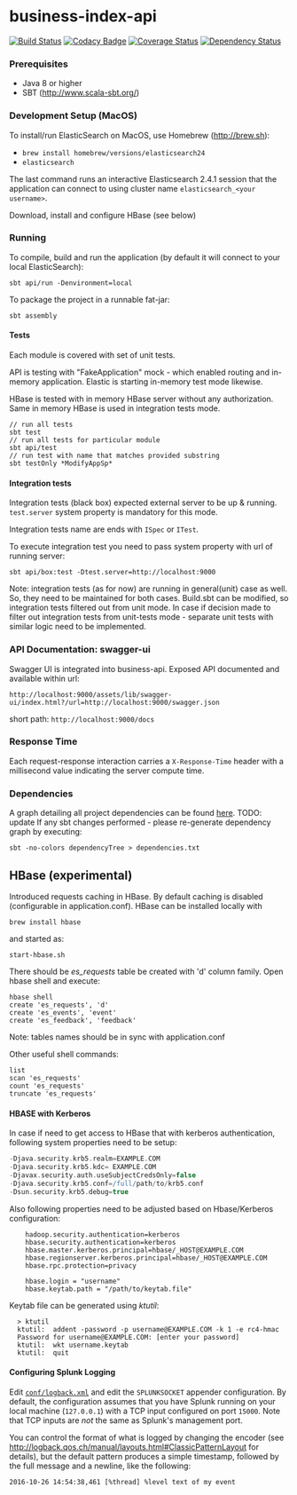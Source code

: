 
# business-index-api
[![Build Status](https://travis-ci.org/ONSdigital/business-index-api.svg?branch=develop)](https://travis-ci.org/ONSdigital/business-index-api) [![Codacy Badge](https://api.codacy.com/project/badge/Grade/75fd2f255d07447a9cd73fb9eb8381f1)](https://www.codacy.com/app/ONSDigital/business-index-api?utm_source=github.com&utm_medium=referral&utm_content=ONSdigital/business-index-api&utm_campaign=badger) [![Coverage Status](https://coveralls.io/repos/github/ONSdigital/business-index-api/badge.svg?branch=develop)](https://coveralls.io/github/ONSdigital/business-index-api?branch=develop) [![Dependency Status](https://www.versioneye.com/user/projects/58e23bf2d6c98d00417476cc/badge.svg?style=flat-square)](https://www.versioneye.com/user/projects/58e23bf2d6c98d00417476cc)

### Prerequisites

* Java 8 or higher
* SBT (http://www.scala-sbt.org/)

### Development Setup (MacOS)

To install/run ElasticSearch on MacOS, use Homebrew (http://brew.sh):

- `brew install homebrew/versions/elasticsearch24`
- `elasticsearch`

The last command runs an interactive Elasticsearch 2.4.1 session that the application can connect to using cluster name
`elasticsearch_<your username>`. 

Download, install and configure HBase (see below)

### Running

To compile, build and run the application (by default it will connect to your local ElasticSearch):

```shell
sbt api/run -Denvironment=local
```

To package the project in a runnable fat-jar:

```shell
sbt assembly
```

#### Tests

Each module is covered with set of unit tests.

API is testing with "FakeApplication" mock - which enabled routing and in-memory application.
Elastic is starting in-memory test mode likewise. 

HBase is tested with in memory HBase server without any authorization.
Same in memory HBase is used in integration tests mode.

```shell
// run all tests
sbt test
// run all tests for particular module
sbt api/test
// run test with name that matches provided substring
sbt testOnly *ModifyAppSp*
```


#### Integration tests
 
Integration tests (black box) expected external server to be up & running.
`test.server` system property is mandatory for this mode.

Integration tests name are ends with `ISpec` or `ITest`.

To execute integration test you need to pass system property with url of running server:

```sbt api/box:test -Dtest.server=http://localhost:9000```

Note: integration tests (as for now) are running in general(unit) case as well. 
So, they need to be maintained for both cases. Build.sbt can be modified, so integration tests filtered out from unit mode.
In case if decision made to filter out integration tests from unit-tests mode - separate unit tests with similar logic need to be implemented.

### API Documentation: swagger-ui

Swagger UI is integrated into business-api. Exposed API documented and available within url:
 
 ``` http://localhost:9000/assets/lib/swagger-ui/index.html?/url=http://localhost:9000/swagger.json ```

short path:
 ``` http://localhost:9000/docs ```

### Response Time

Each request-response interaction carries a `X-Response-Time` header with a millisecond value indicating the server
compute time.

### Dependencies

A graph detailing all project dependencies can be found [here](dependencies.txt). TODO: update
If any sbt changes performed - please re-generate dependency graph by executing:
```shell
sbt -no-colors dependencyTree > dependencies.txt
```

## HBase (experimental)

Introduced requests caching in HBase. By default caching is disabled (configurable in application.conf).
HBase can be installed locally with
```shell
brew install hbase
```
and started as:
```shell
start-hbase.sh
```

There should be *es_requests* table be created with 'd' column family.
Open hbase shell and execute:

```shell
hbase shell
create 'es_requests', 'd'
create 'es_events', 'event'
create 'es_feedback', 'feedback'
```
Note: tables names should be in sync with application.conf

Other useful shell commands:

```shell
list
scan 'es_requests'
count 'es_requests'
truncate 'es_requests'
```

#### HBASE with Kerberos

In case if need to get access to HBase that with kerberos authentication, following system properties need to be setup:

```groovy
-Djava.security.krb5.realm=EXAMPLE.COM
-Djava.security.krb5.kdc= EXAMPLE.COM
-Djavax.security.auth.useSubjectCredsOnly=false
-Djava.security.krb5.conf=/full/path/to/krb5.conf
-Dsun.security.krb5.debug=true

```


Also following properties need to be adjusted based on Hbase/Kerberos configuration:

```
    hadoop.security.authentication=kerberos
    hbase.security.authentication=kerberos
    hbase.master.kerberos.principal=hbase/_HOST@EXAMPLE.COM
    hbase.regionserver.kerberos.principal=hbase/_HOST@EXAMPLE.COM
    hbase.rpc.protection=privacy
    
    hbase.login = "username"
    hbase.keytab.path = "/path/to/keytab.file"
```

Keytab file can be generated using *ktutil*:
```
  > ktutil
  ktutil:  addent -password -p username@EXAMPLE.COM -k 1 -e rc4-hmac
  Password for username@EXAMPLE.COM: [enter your password]
  ktutil:  wkt username.keytab
  ktutil:  quit
```

#### Configuring Splunk Logging

Edit [`conf/logback.xml`](conf/logback.xml) and edit the `SPLUNKSOCKET` appender configuration. By default, 
the configuration assumes that you have Splunk running on your local machine (`127.0.0.1`) with a TCP input configured
on port `15000`. Note that TCP inputs are *not* the same as Splunk's management port.

You can control the format of what is logged by changing the encoder 
(see http://logback.qos.ch/manual/layouts.html#ClassicPatternLayout for details), but the default pattern produces 
a simple timestamp, followed by the full message and a newline, like the following:

```
2016-10-26 14:54:38,461 [%thread] %level text of my event
```
